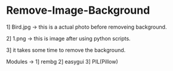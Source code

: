 # Remove-Image-Background
1] Bird.jpg -> this is a actual photo before removeing background.

2] 1.png -> this is image after using python scripts.

3] it takes some time to remove the background.

Modules ->
1] rembg
2] easygui
3] PIL(Pillow)
